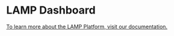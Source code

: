 # LAMP Dashboard

[To learn more about the LAMP Platform, visit our documentation.](https://docs.lamp.digital/)

